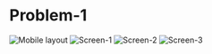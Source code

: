 # Problem-1
![Mobile layout](https://github.com/DulipalaDinesh31/Problem-1/assets/133841879/afd63915-acfb-4bdb-90be-ec093208f1cc)
![Screen-1](https://github.com/DulipalaDinesh31/Problem-1/assets/133841879/9fb24991-705c-4abc-91a5-0157235849bc)
![Screen-2](https://github.com/DulipalaDinesh31/Problem-1/assets/133841879/3b84311c-255f-40f0-a0bf-b241b4491fa0)
![Screen-3](https://github.com/DulipalaDinesh31/Problem-1/assets/133841879/346e7ed7-29d6-403e-8a89-daf1503be4e9)
